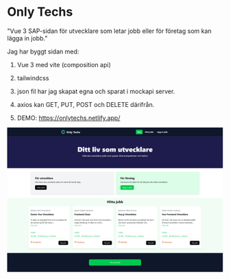 # Only Techs

"Vue 3 SAP-sidan för utvecklare som letar jobb eller för företag som kan lägga in jobb."

Jag har byggt sidan med:

1. Vue 3 med vite (composition api)
2. tailwindcss
3. json fil har jag skapat egna och sparat i mockapi server.
4. axios kan GET, PUT, POST och DELETE därifrån.

5. DEMO: https://onlytechs.netlify.app/
<img src="https://github.com/kayn85/kayn85/blob/main/onlytechs-screenshot.png">
